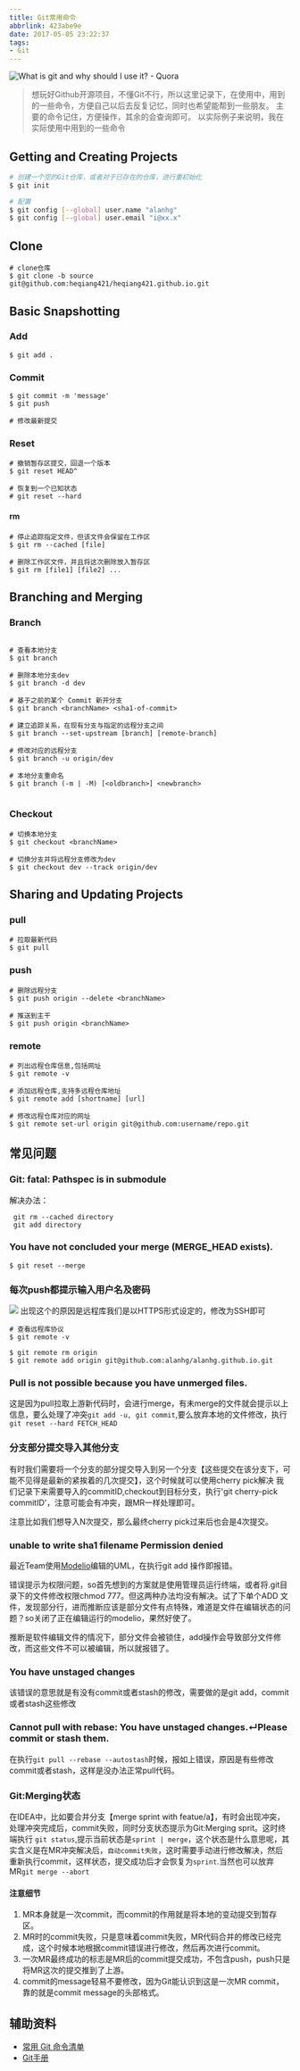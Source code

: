 ```yaml
---
title: Git常用命令
abbrlink: 423abe9e
date: 2017-05-05 23:22:37
tags:
- Git
---
```

![What is git and why should I use it? - Quora](http://static.1991421.cn/blog/2017-09-10-161721.jpg)

> 想玩好Github开源项目，不懂Git不行，所以这里记录下，在使用中，用到的一些命令，方便自己以后去反复记忆，同时也希望能帮到一些朋友。
主要的命令记住，方便操作，其余的会查询即可。
以实际例子来说明，我在实际使用中用到的一些命令

## Getting and Creating Projects
```bash
# 创建一个空的Git仓库，或者对于已存在的仓库，进行重初始化
$ git init 

# 配置
$ git config [--global] user.name "alanhg"
$ git config [--global] user.email "i@xx.x"

```
## Clone

```
# clone仓库
$ git clone -b source git@github.com:heqiang421/heqiang421.github.io.git

```
## Basic Snapshotting

### Add
```
$ git add .

```

### Commit
```
$ git commit -m 'message'
$ git push

# 修改最新提交

```
### Reset

```
# 撤销暂存区提交，回退一个版本
$ git reset HEAD^

# 恢复到一个已知状态
# git reset --hard
```

#### rm
```
# 停止追踪指定文件，但该文件会保留在工作区
$ git rm --cached [file]

# 删除工作区文件，并且将这次删除放入暂存区
$ git rm [file1] [file2] ...

```
## Branching and Merging

### Branch
```

# 查看本地分支
$ git branch 

# 删除本地分支dev
$ git branch -d dev

# 基于之前的某个 Commit 新开分支
$ git branch <branchName> <sha1-of-commit>

# 建立追踪关系，在现有分支与指定的远程分支之间
$ git branch --set-upstream [branch] [remote-branch]

# 修改对应的远程分支
$ git branch -u origin/dev

# 本地分支重命名
$ git branch (-m | -M) [<oldbranch>] <newbranch>


```

### Checkout
```
# 切换本地分支
$ git checkout <branchName>

# 切换分支并将远程分支修改为dev
$ git checkout dev --track origin/dev
```

## Sharing and Updating Projects


### pull

```
# 拉取最新代码
$ git pull

```

### push

```
# 删除远程分支
$ git push origin --delete <branchName>

# 推送到主干
$ git push origin <branchName>

```

### remote

```
# 列出远程仓库信息,包括网址
$ git remote -v

# 添加远程仓库,支持多远程仓库地址
$ git remote add [shortname] [url]

# 修改远程仓库对应的网址
$ git remote set-url origin git@github.com:username/repo.git

```

## 常见问题

### Git: fatal: Pathspec is in submodule

 解决办法：
 
  ```
   git rm --cached directory
   git add directory
  ```

### You have not concluded your merge (MERGE_HEAD exists).

```
$ git reset --merge

```
### 每次push都提示输入用户名及密码
![](http://static.1991421.cn/2018-07-07-031614.png)
出现这个的原因是远程库我们是以HTTPS形式设定的，修改为SSH即可
```
# 查看远程库协议
$ git remote -v

$ git remote rm origin 
$ git remote add origin git@github.com:alanhg/alanhg.github.io.git

```

### Pull is not possible because you have unmerged files.
这是因为pull拉取上游新代码时，会进行merge，有未merge的文件就会提示以上信息，要么处理了冲突`git add -u, git commit`,要么放弃本地的文件修改，执行`git reset --hard FETCH_HEAD`

### 分支部分提交导入其他分支
有时我们需要将一个分支的部分提交导入到另一个分支【这些提交在该分支下，可能不见得是最新的紧挨着的几次提交】，这个时候就可以使用cherry pick解决
我们记录下来需要导入的commitID,checkout到目标分支，执行'git cherry-pick commitID'，注意可能会有冲突，跟MR一样处理即可。

注意比如我们想导入N次提交，那么最终cherry pick过来后也会是4次提交。

###   unable to write sha1 filename Permission denied

最近Team使用[Modelio](https://www.modelio.org)编辑的UML，在执行git add 操作即报错。

错误提示为权限问题，so首先想到的方案就是使用管理员运行终端，或者将.git目录下的文件修改权限chmod 777。但这两种办法均没有解决。试了下单个ADD 文件，发现部分行，进而推断应该是部分文件有点特殊，难道是文件在编辑状态的问题？so关闭了正在编辑运行的modelio，果然好使了。

推断是软件编辑文件的情况下，部分文件会被锁住，add操作会导致部分文件修改，而这些文件不可以被编辑，所以就报错了。

### You have unstaged changes
该错误的意思就是有没有commit或者stash的修改，需要做的是git add，commit或者stash这些修改

### Cannot pull with rebase: You have unstaged changes.↵Please commit or stash them.
在执行`git pull --rebase --autostash`时候，报如上错误，原因是有些修改commit或者stash，这样是没办法正常pull代码。

### Git:Merging状态
在IDEA中，比如要合并分支【merge sprint with featue/a】，有时会出现冲突，处理冲突完成后，commit失败，同时分支状态提示为Git:Merging sprit。这时终端执行 `git status`,提示当前状态是`sprint | merge`，这个状态是什么意思呢，其实含义是在MR冲突解决后，`自动commit失败`，这时需要手动进行修改解决，然后重新执行commit，这样状态，提交成功后才会恢复为`sprint`.当然也可以放弃MR`git merge --abort`

#### 注意细节

1. MR本身就是一次commit，而commit的作用就是将本地的变动提交到暂存区。
2. MR时的commit失败，只是意味着commit失败，MR代码合并的修改已经完成，这个时候本地根据commit错误进行修改，然后再次进行commit。
3. 一次MR最终成功的标志是MR后的commit提交成功，不包含push，push只是将MR这次的提交推到了上游。
4. commit的message轻易不要修改，因为Git能认识到这是一次MR commit，靠的就是commit message的头部格式。


## 辅助资料

+ [常用 Git 命令清单](http://www.ruanyifeng.com/blog/2015/12/git-cheat-sheet.html)
+ [Git手册](https://git-scm.com/docs)
